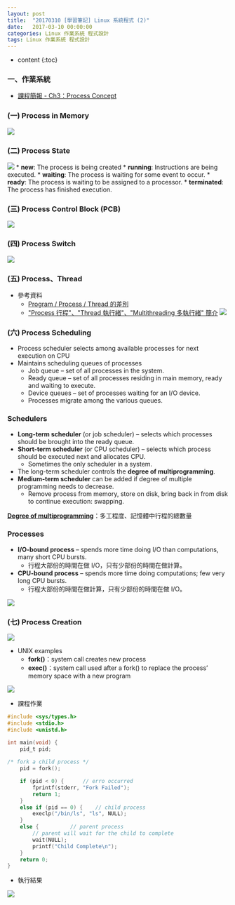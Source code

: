 ```yaml
---
layout: post
title:  "20170310 [學習筆記] Linux 系統程式 (2)"
date:   2017-03-10 00:00:00
categories: Linux 作業系統 程式設計
tags: Linux 作業系統 程式設計
---
```



* content
{:toc}


### 一、作業系統
* [課程簡報 - Ch3：Process Concept](https://github.com/shouzo/Operating-System_pages/blob/master/class-tutorial/20170309/ch03.pdf)

### (一) Process in Memory
![](https://i.imgur.com/I9HnU1O.jpg)


### (二) Process State
![](https://i.imgur.com/mFSgwiJ.jpg)
    * **new**: The process is being created
    * **running**: Instructions are being executed.
    * **waiting**: The process is waiting for some event to occur.
    * **ready**: The process is waiting to be assigned to a processor.
    * **terminated**: The process has finished execution.


### (三) Process Control Block (PCB)
![](https://i.imgur.com/fOf7e2Q.jpg)


### (四) Process Switch
![](https://i.imgur.com/Bto5DiZ.jpg)


### (五) Process、Thread
* 參考資料
    * [Program / Process / Thread 的差別](https://goo.gl/whe9F)
    * ["Process 行程"、"Thread 執行緒"、"Multithreading 多執行緒" 簡介](https://goo.gl/5BnKWN)
![](https://i.imgur.com/DI9y5OS.jpg)


### (六) Process Scheduling
* Process scheduler selects among available processes for next execution on CPU
* Maintains scheduling queues of processes
    * Job queue – set of all processes in the system.
    * Ready queue – set of all processes residing in main memory, ready and waiting to
execute.
    * Device queues – set of processes waiting for an I/O device.
    * Processes migrate among the various queues.

### Schedulers
* __**Long-term scheduler**__ (or job scheduler) – selects which processes should be brought into the
ready queue.
* __**Short-term scheduler**__ (or CPU scheduler) – selects which process should be executed next and
allocates CPU.
    * Sometimes the only scheduler in a system.
* The long-term scheduler controls the __**degree of multiprogramming**__.
* __**Medium-term scheduler**__ can be added if degree of multiple programming needs to decrease.
    * Remove process from memory, store on disk, bring back in from disk to continue execution:
swapping.

**[Degree of multiprogramming](http://enews.open2u.com.tw/~noupd/book_up/1746/8719.htm)**：多工程度、記憶體中行程的總數量

### Processes 
* __**I/O-bound process**__ – spends more time doing I/O than computations, many short CPU
bursts.
    * 行程大部份的時間在做 I/O，只有少部份的時間在做計算。 
* __**CPU-bound process**__ – spends more time doing computations; few very long CPU bursts.
    * 行程大部份的時間在做計算，只有少部份的時間在做  I/O。
    
![](https://i.imgur.com/Xnhn0Sa.jpg)


### (七) Process Creation
![](https://i.imgur.com/MDkGD81.jpg)
* UNIX examples
    * **fork()**：system call creates new process
    * **exec()**：system call used after a fork() to replace the process’ memory space with a new program

![](https://i.imgur.com/AxrT24a.jpg)


* 課程作業

```c
#include <sys/types.h>
#include <stdio.h>
#include <unistd.h>

int main(void) {
	pid_t pid;
	
/* fork a child process */
	pid = fork();

	if (pid < 0) {		// erro occurred
		fprintf(stderr, "Fork Failed");
		return 1;
	}
	else if (pid == 0) {	// child process
		execlp("/bin/ls", "ls", NULL);
	}
	else {			// parent process
		// parent will wait for the child to complete
		wait(NULL);
		printf("Child Complete\n");
	}	
	return 0;
}
```

* 執行結果

![](https://i.imgur.com/CfTMr9N.jpg)